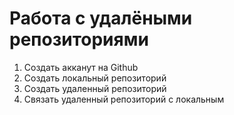 # Работа с удалёными репозиториями 

1. Создать акканут на Github
2. Создать локальный репозиторий 
3. Создать удаленный репозиторий 
4. Связать удаленный репозиторий с локальным 